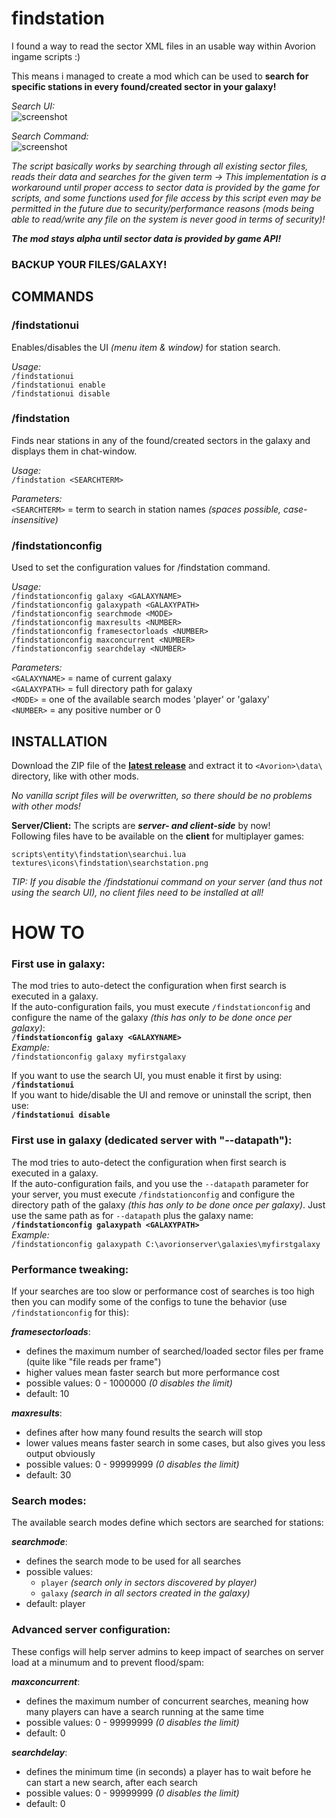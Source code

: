 # findstation

I found a way to read the sector XML files in an usable way within Avorion ingame scripts :)

This means i managed to create a mod which can be used to **search for specific stations in every found/created sector in your galaxy!**

*Search UI:*  
![screenshot](http://gdurl.com/Bddn)

*Search Command:*  
![screenshot](http://gdurl.com/9wjq)


*The script basically works by searching through all existing sector files, reads their data and searches for the given term ->
This implementation is a workaround until proper access to sector data is provided by the game for scripts, and some functions used for file access by this script even may be permitted in the future due to security/performance reasons (mods being able to read/write any file on the system is never good in terms of security)!*

_**The mod stays alpha until sector data is provided by game API!**_

### BACKUP YOUR FILES/GALAXY!

##  COMMANDS

### /findstationui  
Enables/disables the UI *(menu item & window)* for station search.

*Usage:*   
`/findstationui`   
`/findstationui enable`   
`/findstationui disable`


### /findstation  
Finds near stations in any of the found/created sectors in the galaxy and displays them in chat-window.

*Usage:*   
`/findstation <SEARCHTERM>`

*Parameters:*   
`<SEARCHTERM>` = term to search in station names *(spaces possible, case-insensitive)*


### /findstationconfig  
Used to set the configuration values for /findstation command.

*Usage:*   
`/findstationconfig galaxy <GALAXYNAME>`   
`/findstationconfig galaxypath <GALAXYPATH>`   
`/findstationconfig searchmode <MODE>`  
`/findstationconfig maxresults <NUMBER>`  
`/findstationconfig framesectorloads <NUMBER>`  
`/findstationconfig maxconcurrent <NUMBER>`  
`/findstationconfig searchdelay <NUMBER>`

*Parameters:*  
`<GALAXYNAME>` = name of current galaxy  
`<GALAXYPATH>` = full directory path for galaxy  
`<MODE>` = one of the available search modes 'player' or 'galaxy'  
`<NUMBER>` = any positive number or 0


##  INSTALLATION
Download the ZIP file of the **[latest release](https://github.com/w00zla/avorion-findstation/releases)** and extract it to `<Avorion>\data\` directory, like with other mods.

*No vanilla script files will be overwritten, so there should be no problems with other mods!*

**Server/Client:** The scripts are _**server- and client-side**_ by now!   
Following files have to be available on the **client** for multiplayer games:
```
scripts\entity\findstation\searchui.lua
textures\icons\findstation\searchstation.png
```

*TIP: If you disable the /findstationui command on your server (and thus not using the search UI), no client files need to be installed at all!*


# HOW TO

### First use in galaxy:
The mod tries to auto-detect the configuration when first search is executed in a galaxy.  
If the auto-configuration fails, you must execute `/findstationconfig` and configure the name of the galaxy *(this has only to be done once per galaxy)*:  
**`/findstationconfig galaxy <GALAXYNAME>`**  
*Example:*  
`/findstationconfig galaxy myfirstgalaxy`

If you want to use the search UI, you must enable it first by using:  
**`/findstationui`**  
If you want to hide/disable the UI and remove or uninstall the script, then use:  
**`/findstationui disable`**


### First use in galaxy (dedicated server with "--datapath"):
The mod tries to auto-detect the configuration when first search is executed in a galaxy.  
If the auto-configuration fails, and you use the `--datapath` parameter for your server, you must execute `/findstationconfig` and configure the directory path of the galaxy *(this has only to be done once per galaxy)*. Just use the same path as for `--datapath` plus the galaxy name:  
**`/findstationconfig galaxypath <GALAXYPATH>`**  
*Example:*  
`/findstationconfig galaxypath C:\avorionserver\galaxies\myfirstgalaxy`


### Performance tweaking:
If your searches are too slow or performance cost of searches is too high then you can modify some of the configs to tune the behavior (use `/findstationconfig` for this):

__*framesectorloads*__:   
- defines the maximum number of searched/loaded sector files per frame (quite like "file reads per frame")
- higher values mean faster search but more performance cost
- possible values: 0 - 1000000 *(0 disables the limit)*
- default: 10

__*maxresults*__:   
- defines after how many found results the search will stop
- lower values means faster search in some cases, but also gives you less output obviously
- possible values: 0 - 99999999 *(0 disables the limit)*
- default: 30


### Search modes:
The available search modes define which sectors are searched for stations:

__*searchmode*__:   
- defines the search mode to be used for all searches
- possible values: 
    - `player` *(search only in sectors discovered by player)*
    - `galaxy` *(search in all sectors created in the galaxy)*
- default: player


### Advanced server configuration:
These configs will help server admins to keep impact of searches on server load at a minumum and to prevent flood/spam:

__*maxconcurrent*__:   
- defines the maximum number of concurrent searches, meaning how many players can have a search running at the same time
- possible values: 0 - 99999999 *(0 disables the limit)*
- default: 0

__*searchdelay*__:   
- defines the minimum time (in seconds) a player has to wait before he can start a new search, after each search
- possible values: 0 - 99999999 *(0 disables the limit)*
- default: 0
